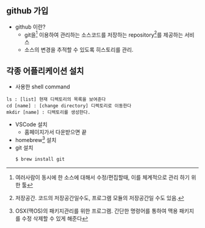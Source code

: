 
## github 가입
* github 이란?
  * git을[^1] 이용하여 관리하는 소스코드를 저장하는 repository[^2]를 제공하는 서비스
  * 소스의 변경을 추적할 수 있도록 히스토리를 관리. 

## 각종 어플리케이션 설치
* 사용한 shell command
```
ls : [list] 현재 디렉토리의 목록을 보여준다
cd [name] : [change directory] 디렉토리로 이동한다
mkdir [name] : 디렉토리를 생성한다.
```  
* VSCode 설치
  * 홈페이지가서 다운받으면 끝
* homebrew[^3] 설치
* git 설치
    ```bash
    $ brew install git
    ```



[^1]:여러사람이 동시에 한 소스에 대해서 수정/편집할때, 이를 체계적으로 관리 하기 위한 툴
[^2]:저장공간. 코드의 저장공간일수도, 프로그램 모듈의 저장공간일 수도 있음.
[^3]:OSX(맥OS)의 패키지관리를 위한 프로그램. 간단한 명령어를 통하여 맥용 패키지를 수정 삭제할 수 있게 해준다
